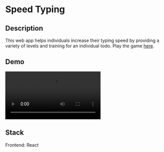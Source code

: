 # Speed Typing

## Description

This web app helps individuals increase their typing speed by providing a variety of levels and training for an individual todo.
Play the game [here](https://stevenarellano.github.io/speed-typing/).

## Demo

<video src="assets/speed-typing-demo.mp4"></video>

## Stack

Frontend: React